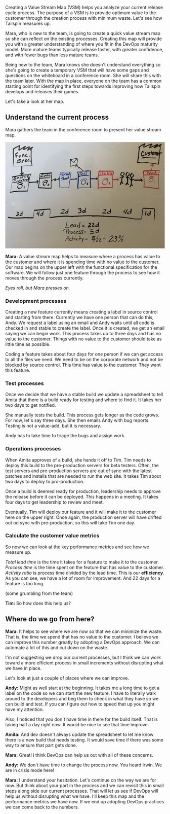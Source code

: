 Creating a Value Stream Map (VSM) helps you analyze your current release cycle process. The purpose of a VSM is to provide optimum value to the customer through the creation process with minimum waste. Let's see how Tailspin measures up.

Mara, who is new to the team, is going to create a quick value stream map so she can reflect on the existing processes. Creating this map will provide you with a greater understanding of where you fit in the DevOps maturity model. More mature teams typically release faster, with greater confidence, and with fewer bugs than less mature teams.

Being new to the team, Mara knows she doesn't understand everything so she's going to create a temporary VSM that will have some gaps and questions on the whiteboard in a conference room. She will share this with the team later. With the map in place, everyone on the team has a common starting point for identifying the first steps towards improving how Tailspin develops and releases their games.

Let's take a look at her map.

## Understand the current process

Mara gathers the team in the conference room to present her value stream map.

![AWhiteboard showing the value stream map](../media-draft/4-vsm-whiteboard1.png)

**Mara:** A value stream map helps to measure where a process has value to the customer and where it is spending time with no value to the customer. Our map begins on the upper left with the functional specification for the software. We will follow just one feature through the process to see how it moves through the process currently. 

*Eyes roll, but Mara presses on.*

### Development processes

Creating a new feature currently means creating a label in source control and starting from there. Currently we have one person that can do this, Andy. We request a label using an email and Andy waits until all code is checked in and stable to create the label. Once it is created, we get an email saying we can begin work. This process takes up to three days and has no value to the customer. Things with no value to the customer should take as little time as possible.

Coding a feature takes about four days for one person if we can get access to all the files we need. We need to be on the corporate network and not be blocked by source control. This time has value to the customer. They want this feature.

### Test processes

Once we decide that we have a stable build we update a spreadsheet to tell Amita that there is a build ready for testing and where to find it. It takes her two days to get notified.

She manually tests the build. This process gets longer as the code grows. For now, let's say three days. She then emails Andy with bug reports. Testing is not a value-add, but it is necessary.

Andy has to take time to triage the bugs and assign work.

### Operations processes

When Amita approves of a build, she hands it off to Tim. Tim needs to deploy this build to the pre-production servers for beta testers. Often, the test servers and pre-production servers are out of sync with the latest patches and installs that are needed to run the web site. It takes Tim about two days to deploy to pro-production.

Once a build is deemed ready for production, leadership needs to approve the release before it can be deployed. This happens in a meeting. It takes four days to get leadership to review and meet.

Eventually, Tim will deploy our feature and it will make it to the customer here on the upper right. Once again, the production server will have drifted out od sync with pre-production, so this will take Tim one day.

### Calculate the customer value metrics

So now we can look at the key performance metrics and see how we measure up. 

*Total lead time* is the time it takes for a feature to make it to the customer. *Process time* is the time spent on the feature that has value to the customer. *Activity ratio* is process time divided by the lead time. This is our **efficiency**. As you can see, we have a lot of room for improvement. And 22 days for a feature is too long. 

(some grumbling from the team)

**Tim:** So how does this help us? 

## Where do we go from here?

**Mara:** It helps to see where we are now so that we can minimize the waste. That is, the time we spend that has no value to the customer. I believe we can improve this number greatly by adopting a DevOps approach. We can automate a lot of this and cut down on the waste.

I'm not suggesting we drop our current processes, but I think we can work toward a more efficient process in small increments without disrupting what we have in place.

Let's look at just a couple of places where we can improve.

**Andy:** Might as well start at the beginning. It takes me a long time to get a label on the code so we can start the new feature. I have to literally walk around to the developers and beg them to check in what they have so we can build and test. If you can figure out how to speed that up you might have my attention.

Also, I noticed that you don't have time in there for the build itself. That is taking half a day right now. It would be nice to see that time improve.

**Amita:** And dev doesn't always update the spreadsheet to let me know there is a new build that needs testing. It would save time if there was some way to ensure that part gets done.

**Mara:** Great! I think DevOps can help us out with all of these concerns.

**Andy:** We don't have time to change the process now. You heard Irwin. We are in crisis mode here!

**Mara:** I understand your hesitation. Let's continue on the way we are for now. But think about your part in the process and we can revisit this in small steps along side our current processes. That will let us see if DevOps will help us without disrupting what we have. I'll keep this map and the performance metrics we have now. If we end up adopting DevOps practices we can come back to the numbers.
 